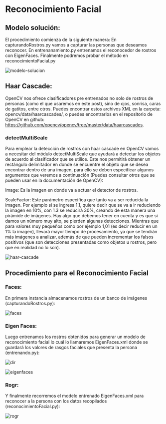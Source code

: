 # Reconocimiento Facial
## Modelo solución:
El procedimiento comienza de la siguiente manera:
En capturandoRostros.py vamos a capturar las personas que deseamos reconocer. En entrenanamiento.py entrenamos el reconocedor de rostros con EigenFaces. Finalmente podremos probar el método en reconocimientoFacial.py

![modelo-solucion](https://user-images.githubusercontent.com/53346752/102184583-b2691f80-3e7d-11eb-93c2-987a5f25b36b.png)

## Haar Cascade:
OpenCV nos ofrece clasificadores pre entrenados no solo de rostros de personas (como el que usaremos en este post), sino de ojos, sonrisa, caras de gatitos, entre otros. Puedes encontrar estos archivos XML en la carpeta: opencv/data/haarcascades/, o puedes encontrarlos en el repositorio de OpenCV en github: https://github.com/opencv/opencv/tree/master/data/haarcascades.

### detectMultiScale
Para emplear la detección de rostros con haar cascade en OpenCV vamos a necesitar del módulo detectMultiScale que ayudará a detectar los objetos de acuerdo al clasificador que se utilice. Este nos permitirá obtener un rectángulo delimitador en donde se encuentre el objeto que se desea encontrar dentro de una imagen, para ello se deben especificar algunos argumentos que veremos a continuación (Puedes consultar otros que se pueden usar en la documentación de  OpenCV):

Image:  Es la imagen en donde va a actuar el detector de rostros.

ScaleFactor: Este parámetro especifica que tanto va a ser reducida la imagen. Por ejemplo si se ingresa 1.1, quiere decir que se va a ir reduciendo la imagen en 10%, con 1.3 se reducirá 30%, creando de esta manera una pirámide de imágenes. Hay algo que debemos tener en cuenta y es que si damos un número muy alto, se pierden algunas detecciones. Mientras que para valores muy pequeños como por ejemplo 1,01 (es decir reducir en un 1% la imagen), llevará mayor tiempo de procesamiento, ya que se tendrán más imágenes a analizar, además de que pueden incrementar los falsos positivos (que son detecciones presentadas como objetos u rostros, pero que en realidad no lo son).

![haar-cascade](https://user-images.githubusercontent.com/53346752/102184688-da588300-3e7d-11eb-9b47-16fdc014be7a.jpg)

## Procedimiento para el Reconocimiento Facial
### Faces:
En primera instancia almacenamos rostros de un banco de imágenes (capturandoRostros.py):

![faces](https://user-images.githubusercontent.com/53346752/102184751-f4926100-3e7d-11eb-9d02-b299891c84ef.png)

### Eigen Faces:
Luego entrenamos los rostros obtenidos para generar un modelo de reconocimiento facial lo cuál lo llamaremos EigenFaces.xml donde se guardará los valores de rasgos faciales que presenta la persona (entrenando.py):

![dir](https://user-images.githubusercontent.com/53346752/102186149-2e646700-3e80-11eb-85b5-2ad25dc6e1eb.png)

![eigenfaces](https://user-images.githubusercontent.com/53346752/102184785-096ef480-3e7e-11eb-848e-b05da3536110.png)

### Rogr:
Y finalmente recorremos el modelo entrenado EigenFaces.xml para reconocer a la persona con los datos recopilados (reconocimientoFacial.py):

![rogr](https://user-images.githubusercontent.com/53346752/102184828-1855a700-3e7e-11eb-97c8-683b5657a7f8.png)



